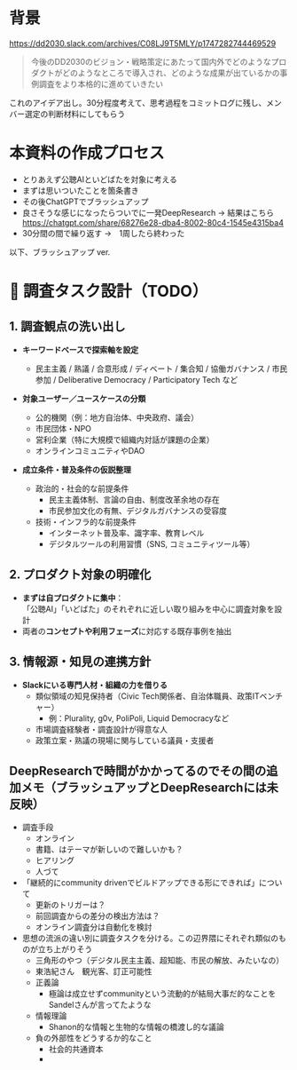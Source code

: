 # 背景
https://dd2030.slack.com/archives/C08LJ9T5MLY/p1747282744469529
> 今後のDD2030のビジョン・戦略策定にあたって国内外でどのようなプロダクトがどのようなところで導入され、どのような成果が出ているかの事例調査をより本格的に進めていきたい

これのアイデア出し。30分程度考えて、思考過程をコミットログに残し、メンバー選定の判断材料にしてもらう

# 本資料の作成プロセス

- とりあえず公聴AIといどばたを対象に考える
- まずは思いついたことを箇条書き
- その後ChatGPTでブラッシュアップ
- 良さそうな感じになったらついでに一発DeepResearch → 結果はこちら　https://chatgpt.com/share/68276e28-dba4-8002-80c4-1545e4315ba4
- 30分間の間で繰り返す →　1周したら終わった

以下、ブラッシュアップ ver.

# 🚧 調査タスク設計（TODO）

## 1. 調査観点の洗い出し

- **キーワードベースで探索軸を設定**
    - 民主主義 / 熟議 / 合意形成 / ディベート / 集合知 / 協働ガバナンス / 市民参加 / Deliberative Democracy / Participatory Tech など

- **対象ユーザー／ユースケースの分類**
    - 公的機関（例：地方自治体、中央政府、議会）
    - 市民団体・NPO
    - 営利企業（特に大規模で組織内対話が課題の企業）
    - オンラインコミュニティやDAO

- **成立条件・普及条件の仮説整理**
    - 政治的・社会的な前提条件  
        - 民主主義体制、言論の自由、制度改革余地の存在
        - 市民参加文化の有無、デジタルガバナンスの受容度
    - 技術・インフラ的な前提条件  
        - インターネット普及率、識字率、教育レベル
        - デジタルツールの利用習慣（SNS, コミュニティツール等）

## 2. プロダクト対象の明確化

- **まずは自プロダクトに集中**：  
  「公聴AI」「いどばた」のそれぞれに近しい取り組みを中心に調査対象を設計
- 両者の**コンセプトや利用フェーズ**に対応する既存事例を抽出

## 3. 情報源・知見の連携方針

- **Slackにいる専門人材・組織の力を借りる**
    - 類似領域の知見保持者（Civic Tech関係者、自治体職員、政策ITベンチャー）
        - 例：Plurality, g0v, PoliPoli, Liquid Democracyなど
    - 市場調査経験者・調査設計が得意な人
    - 政策立案・熟議の現場に関与している議員・支援者


## DeepResearchで時間がかかってるのでその間の追加メモ（ブラッシュアップとDeepResearchには未反映）

- 調査手段
    - オンライン
    - 書籍、はテーマが新しいので難しいかも？
    - ヒアリング
    - 人づて
- 「継続的にcommunity drivenでビルドアップできる形にできれば」について
    - 更新のトリガーは？
    - 前回調査からの差分の検出方法は？
    - オンライン調査分は自動化を検討
- 思想の流派の違い別に調査タスクを分ける。この辺界隈にそれぞれ類似のものが立ち上がりそう
    - 三角形のやつ（デジタル民主主義、超知能、市民の解放、みたいなの）
    - 東浩紀さん　観光客、訂正可能性
    - 正義論
        - 極論は成立せずcommunityという流動的が結局大事だ的なことをSandelさんが言ってたような
    - 情報理論
        - Shanon的な情報と生物的な情報の橋渡し的な議論
    - 負の外部性をどうするか的なこと
        - 社会的共通資本
        - 
